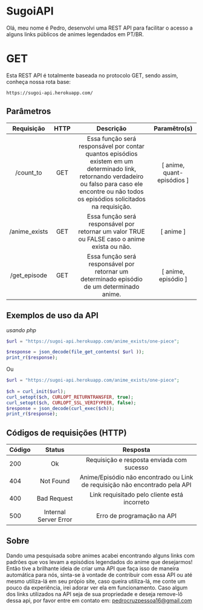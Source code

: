 ﻿# SugoiAPI

Olá, meu nome é Pedro, desenvolvi uma REST API para facilitar o acesso a alguns links públicos de animes legendados em PT/BR.

# GET

Esta REST API é totalmente baseada no protocolo GET, sendo assim, conheça nossa rota base:

    https://sugoi-api.herokuapp.com/

  

## Parâmetros

| Requisição | HTTP | Descrição | Paramêtro(s) |
| :---: | :---: | :---: | :---: |
| /count_to | GET | Essa função será responsável por contar quantos episódios existem em um determinado link, retornando verdadeiro ou falso para caso ele encontre ou não todos os episódios solicitados na requisição. | [ anime, quant-episódios ] |
| /anime_exists | GET | Essa função será responsável por retornar um valor TRUE ou FALSE caso o anime exista ou não. | [ anime ] |
| /get_episode | GET | Essa função será responsável por retornar um determinado episódio de um determinado anime. | [ anime, episódio ] |

  
## Exemplos de uso da API
_usando php_
```php
$url = "https://sugoi-api.herokuapp.com/anime_exists/one-piece";

$response = json_decode(file_get_contents( $url ));
print_r($response);
```

Ou

```php
$url = "https://sugoi-api.herokuapp.com/anime_exists/one-piece";
 
$ch = curl_init($url);
curl_setopt($ch, CURLOPT_RETURNTRANSFER, true);
curl_setopt($ch, CURLOPT_SSL_VERIFYPEER, false);
$response = json_decode(curl_exec($ch));
print_r($response);
```

## Códigos de requisições (HTTP)

| Código | Status | Resposta |
| :--- | :---: | :--: |
| 200 | Ok | Requisição e resposta enviada com sucesso |
| 404 | Not Found | Anime/Episódio não encontrado ou Link de requisição não encontrado pela API |
| 400 | Bad Request | Link requisitado pelo cliente está incorreto |
| 500 | Internal Server Error | Erro de programação na API |

## Sobre
Dando uma pesquisada sobre animes acabei encontrando alguns links com padrões que vos levam a episódios legendados do anime que desejarmos!
Então tive a brilhante ideia de criar uma API que faça isso de maneira automática para nós, sinta-se à vontade de contribuir com essa API ou até mesmo utiliza-lá em seu própio site, caso queira utiliza-lá, me conte um pouco da experiência, irei adorar ver ela em funcionamento.
Caso algum dos links utilizados na API seja de sua propriedade e deseja remove-lô dessa api, por favor entre em contato em: pedrocruzpessoa16@gmail.com